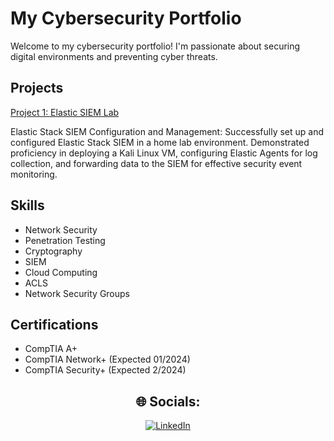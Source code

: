 # My Cybersecurity Portfolio

Welcome to my cybersecurity portfolio! I'm passionate about securing digital environments and preventing cyber threats.

## Projects

[Project 1: Elastic SIEM Lab](https://github.com/JamianWorrell/Elastic-SIEM-Lab)

Elastic Stack SIEM Configuration and Management: Successfully set up and configured Elastic Stack SIEM in a home lab environment. Demonstrated proficiency in deploying a Kali Linux VM, configuring Elastic Agents for log collection, and forwarding data to the SIEM for effective security event monitoring.

## Skills

- Network Security
- Penetration Testing
- Cryptography
- SIEM
- Cloud Computing
- ACLS
- Network Security Groups

## Certifications

- CompTIA A+
- CompTIA Network+ (Expected 01/2024)
- CompTIA Security+ (Expected 2/2024)

<div align="center">
  <h2>🌐 Socials:</h2>
  <a href="https://linkedin.com/in/www.linkedin.com/in/jamianworrell">
    <img src="https://img.shields.io/badge/LinkedIn-%230077B5.svg?logo=linkedin&logoColor=white" alt="LinkedIn">
  </a>
</div>

